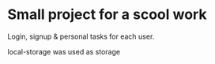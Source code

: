 # Small project for a scool work

Login, signup & personal tasks for each user.

local-storage was used as storage

